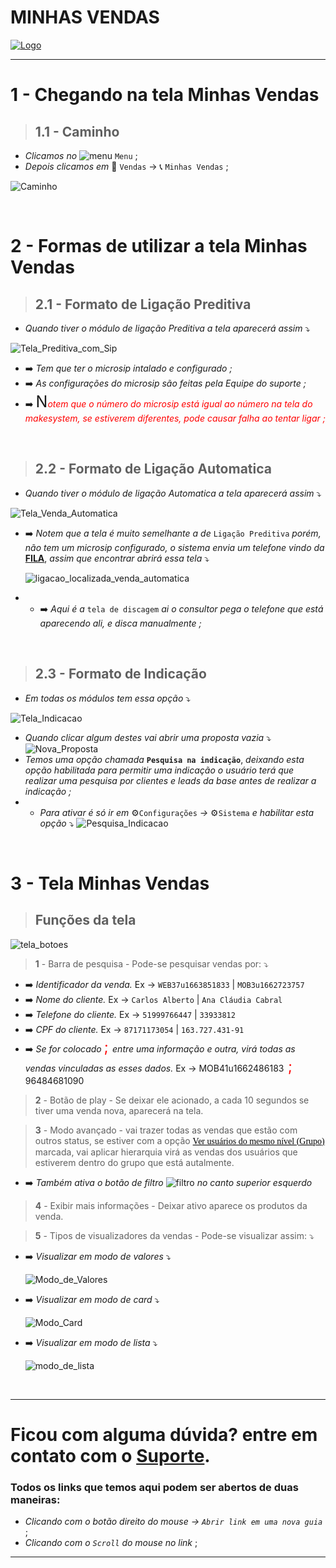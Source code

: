 # MINHAS VENDAS

[![Logo](https://raw.githubusercontent.com/Makesystem/manuais/main/webccrm/telas/img_padrao/makesystem.png)](https://www.makesystem.com.br/)

---

# 1 - Chegando na tela Minhas Vendas
>## __1.1 - Caminho__
* _Clicamos no_ ![menu](https://raw.githubusercontent.com/Makesystem/manuais/main/webccrm/telas/img_padrao/menu.png) `Menu` ; 
* _Depois clicamos em_  🛒 `Vendas` -> 📞 `Minhas Vendas` ;
  
![Caminho](https://raw.githubusercontent.com/Makesystem/manuais/main/webccrm/telas/separacao_tela/tela_venda/caminho.gif)

<br />

# 2 - Formas de utilizar a tela Minhas Vendas
>## __2.1 - Formato de Ligação Preditiva__
* _Quando tiver o módulo de ligação Preditiva a tela aparecerá assim_ ⤵️

![Tela_Preditiva_com_Sip](https://raw.githubusercontent.com/Makesystem/manuais/main/webccrm/telas/separacao_tela/tela_venda/tela_preditiva_com_sip.gif)
* ➡️ _Tem que ter o microsip intalado e configurado ;_
* ➡️ _As configurações do microsip são feitas pela Equipe do suporte ;_
* ➡️ <span style="font-size:25px">N</span><span style="color:red">_otem que o número do microsip está igual ao número na tela do makesystem, se estiverem diferentes, pode causar falha ao tentar ligar ;_</span>

<br />

>## __2.2 - Formato de Ligação Automatica__
* _Quando tiver o módulo de ligação Automatica a tela aparecerá assim_ ⤵️

![Tela_Venda_Automatica](https://raw.githubusercontent.com/Makesystem/manuais/main/webccrm/telas/separacao_tela/tela_venda/tela_venda_automatica.png)
* ➡️ _Notem que a tela é muito semelhante a de_ `Ligação Preditiva` _porém, não tem um microsip configurado, o sistema envia um telefone vindo da_ [**FILA**](https://www.youtube.com/watch?v=s5NwR0o5e7o&list=PLJ38ZyqJdte3Ipwnf5V5a615O4ndEE0p_&index=3), _assim que encontrar abrirá essa tela_ ⤵️

  ![ligacao_localizada_venda_automatica](https://raw.githubusercontent.com/Makesystem/manuais/main/webccrm/telas/separacao_tela/tela_venda/ligacao_localizada_venda_automatica.png)
* * ➡️ _Aqui é a_ `tela de discagem` _ai o consultor pega o telefone que está aparecendo ali, e disca manualmente ;_

<br />

>## __2.3 - Formato de Indicação__
* _Em todas os módulos tem essa opção_ ⤵️

![Tela_Indicacao](https://raw.githubusercontent.com/Makesystem/manuais/main/webccrm/telas/separacao_tela/tela_venda/tela_venda_indica%C3%A7%C3%A3o.png)
* _Quando clicar algum destes vai abrir uma proposta vazia_ ⤵️
![Nova_Proposta](https://raw.githubusercontent.com/Makesystem/manuais/main/webccrm/telas/separacao_tela/tela_venda/nova_proposta.png)
* _Temos uma opção chamada_ **`Pesquisa na indicação`**, _deixando esta opção habilitada para permitir uma indicação o usuário terá que realizar uma pesquisa por clientes e leads da base antes de realizar a indicação ;_
* * _Para ativar é só ir em_ ⚙️`Configurações` _->_ ⚙️`Sistema` _e habilitar esta opção_ ⤵️
  ![Pesquisa_Indicacao](https://raw.githubusercontent.com/Makesystem/manuais/main/webccrm/telas/separacao_tela/tela_venda/pesquisa_indicacao.png)

<br />

# 3 - Tela Minhas Vendas
>## __Funções da tela__
![tela_botoes](https://raw.githubusercontent.com/Makesystem/manuais/main/webccrm/telas/separacao_tela/tela_venda/botoes_da_tela.png)

> __1__ - Barra de pesquisa - Pode-se pesquisar vendas por: ⤵️
* ➡️ _Identificador da venda._ Ex -> `WEB37u1663851833` | `MOB3u1662723757`
* ➡️ _Nome do cliente._ Ex -> `Carlos Alberto` | `Ana Cláudia Cabral`
* ➡️ _Telefone do cliente._ Ex -> `51999766447` | `33933812`
* ➡️ _CPF do cliente._ Ex -> `87171173054` | `163.727.431-91`
* ➡️ _Se for colocado_ <span style="color:red;font-size:23px;"> ; </span> _entre uma informação e outra, virá todas as vendas vinculadas as esses dados._ Ex -> MOB41u1662486183<span style="color:red;font-size:23px;"> ; </span>96484681090
> __2__ - Botão de play - Se deixar ele acionado, a cada 10 segundos se tiver uma venda nova, aparecerá na tela.

> __3__ - Modo avançado - vai trazer todas as vendas que estão com outros status, se estiver com a opção <span style="color:black;font-family:cursive;text-decoration: underline;">Ver usuários do mesmo nível (Grupo)</span> marcada, vai aplicar hierarquia virá as vendas dos usuários que estiverem dentro do grupo que está autalmente.
* ➡️ _Também ativa o botão de filtro_ ![filtro](https://raw.githubusercontent.com/Makesystem/manuais/main/webccrm/telas/img_padrao/filtro.png) _no canto superior esquerdo_

> __4__ - Exibir mais informações - Deixar ativo aparece os produtos da venda.

> __5__ - Tipos de visualizadores da vendas - Pode-se visualizar assim: ⤵️

* ➡️ _Visualizar em modo de valores_ ⤵️

  ![Modo_de_Valores](https://raw.githubusercontent.com/Makesystem/manuais/main/webccrm/telas/separacao_tela/tela_venda/modo_de_valores.png)

* ➡️ _Visualizar em modo de card_ ⤵️

  ![Modo_Card](https://raw.githubusercontent.com/Makesystem/manuais/main/webccrm/telas/separacao_tela/tela_venda/modo_card.png)

* ➡️ _Visualizar em modo de lista_ ⤵️

  ![modo_de_lista](https://raw.githubusercontent.com/Makesystem/manuais/main/webccrm/telas/separacao_tela/tela_venda/modo_lista.png)

<br />

---

# Ficou com alguma dúvida? entre em contato com o [Suporte](http://api.whatsapp.com/send?1=pt_BR&phone=555130661344).

### Todos os links que temos aqui podem ser abertos de duas maneiras:
* _Clicando com o botão direito do mouse -> `Abrir link em uma nova guia`_ ;
* _Clicando com o `Scroll` do mouse no link_ ;

---
